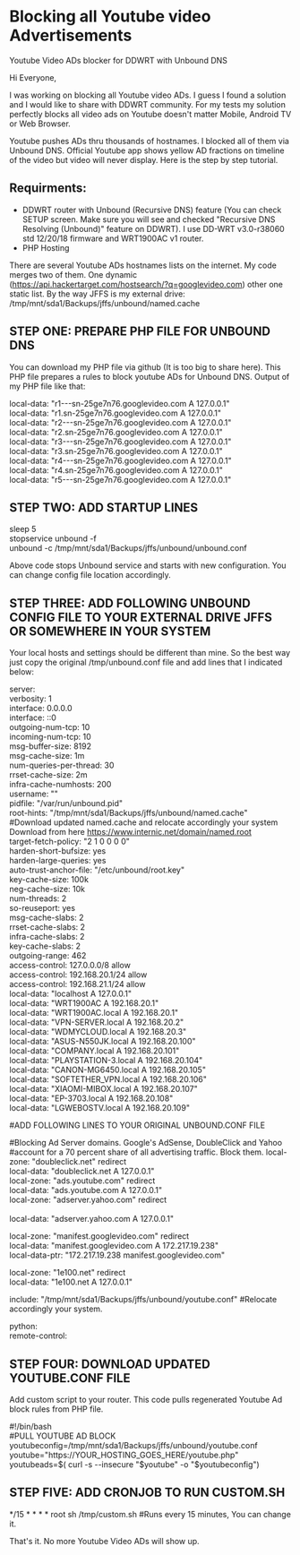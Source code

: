 # Blocking all Youtube video Advertisements
Youtube Video ADs blocker for DDWRT with Unbound DNS

Hi Everyone,

I was working on blocking all Youtube video ADs. I guess I found a solution and I would like to share with DDWRT community. For my tests my solution perfectly blocks all video ads on Youtube doesn't matter Mobile, Android TV or Web Browser.

Youtube pushes ADs thru thousands of hostnames. I blocked all of them via Unbound DNS. Official Youtube app shows yellow AD fractions on timeline of the video but video will never display. Here is the step by step tutorial.

## Requirments:

* DDWRT router with Unbound (Recursive DNS) feature (You can check SETUP screen. Make sure you will see and checked "Recursive DNS Resolving (Unbound)" feature on DDWRT). I use DD-WRT v3.0-r38060 std 12/20/18 firmware and WRT1900AC v1 router.
* PHP Hosting

There are several Youtube ADs hostnames lists on the internet. My code merges two of them. One dynamic (https://api.hackertarget.com/hostsearch/?q=googlevideo.com) other one static list. By the way JFFS is my external drive:
/tmp/mnt/sda1/Backups/jffs/unbound/named.cache


## STEP ONE: PREPARE PHP FILE FOR UNBOUND DNS

You can download my PHP file via github (It is too big to share here). This PHP file prepares a rules to block youtube ADs for Unbound DNS. Output of my PHP file like that:

local-data: "r1---sn-25ge7n76.googlevideo.com A 127.0.0.1"<br>
local-data: "r1.sn-25ge7n76.googlevideo.com A 127.0.0.1"<br>
local-data: "r2---sn-25ge7n76.googlevideo.com A 127.0.0.1"<br>
local-data: "r2.sn-25ge7n76.googlevideo.com A 127.0.0.1"<br>
local-data: "r3---sn-25ge7n76.googlevideo.com A 127.0.0.1"<br>
local-data: "r3.sn-25ge7n76.googlevideo.com A 127.0.0.1"<br>
local-data: "r4---sn-25ge7n76.googlevideo.com A 127.0.0.1"<br>
local-data: "r4.sn-25ge7n76.googlevideo.com A 127.0.0.1"<br>
local-data: "r5---sn-25ge7n76.googlevideo.com A 127.0.0.1"<br>

## STEP TWO: ADD STARTUP LINES

sleep 5<br>
stopservice unbound -f<br>
unbound -c /tmp/mnt/sda1/Backups/jffs/unbound/unbound.conf<br>

Above code stops Unbound service and starts with new configuration. You can change config file location accordingly. 

## STEP THREE: ADD FOLLOWING UNBOUND CONFIG FILE TO YOUR EXTERNAL DRIVE JFFS OR SOMEWHERE IN YOUR SYSTEM

Your local hosts and settings should be different than mine. So the best way just copy the original /tmp/unbound.conf file and add lines that I indicated below:

server:<br>
verbosity: 1<br>
interface: 0.0.0.0<br>
interface: ::0<br>
outgoing-num-tcp: 10<br>
incoming-num-tcp: 10<br>
msg-buffer-size: 8192<br>
msg-cache-size: 1m<br>
num-queries-per-thread: 30<br>
rrset-cache-size: 2m<br>
infra-cache-numhosts: 200<br>
username: ""<br>
pidfile: "/var/run/unbound.pid"<br>
root-hints: "/tmp/mnt/sda1/Backups/jffs/unbound/named.cache" #Download updated named.cache and relocate accordingly your system Download from here https://www.internic.net/domain/named.root<br>
target-fetch-policy: "2 1 0 0 0 0"<br>
harden-short-bufsize: yes<br>
harden-large-queries: yes<br>
auto-trust-anchor-file: "/etc/unbound/root.key"<br>
key-cache-size: 100k<br>
neg-cache-size: 10k<br>
num-threads: 2<br>
so-reuseport: yes<br>
msg-cache-slabs: 2<br>
rrset-cache-slabs: 2<br>
infra-cache-slabs: 2<br>
key-cache-slabs: 2<br>
outgoing-range: 462<br>
access-control: 127.0.0.0/8 allow<br>
access-control: 192.168.20.1/24 allow<br>
access-control: 192.168.21.1/24 allow<br>
local-data: "localhost A 127.0.0.1"<br>
local-data: "WRT1900AC A 192.168.20.1"<br>
local-data: "WRT1900AC.local A 192.168.20.1"<br>
local-data: "VPN-SERVER.local A 192.168.20.2"<br>
local-data: "WDMYCLOUD.local A 192.168.20.3"<br>
local-data: "ASUS-N550JK.local A 192.168.20.100"<br>
local-data: "COMPANY.local A 192.168.20.101"<br>
local-data: "PLAYSTATION-3.local A 192.168.20.104"<br>
local-data: "CANON-MG6450.local A 192.168.20.105"<br>
local-data: "SOFTETHER_VPN.local A 192.168.20.106"<br>
local-data: "XIAOMI-MIBOX.local A 192.168.20.107"<br>
local-data: "EP-3703.local A 192.168.20.108"<br>
local-data: "LGWEBOSTV.local A 192.168.20.109"<br>

#ADD FOLLOWING LINES TO YOUR ORIGINAL UNBOUND.CONF FILE

#Blocking Ad Server domains. Google's AdSense, DoubleClick and Yahoo
#account for a 70 percent share of all advertising traffic. Block them.
local-zone: "doubleclick.net" redirect<br>
local-data: "doubleclick.net A 127.0.0.1"<br>
local-zone: "ads.youtube.com" redirect<br>
local-data: "ads.youtube.com A 127.0.0.1"<br>
local-zone: "adserver.yahoo.com" redirect<br><br>
local-data: "adserver.yahoo.com A 127.0.0.1"<br>

local-zone: "manifest.googlevideo.com" redirect<br>
local-data: "manifest.googlevideo.com A 172.217.19.238"<br>
local-data-ptr: "172.217.19.238 manifest.googlevideo.com"<br>

local-zone: "1e100.net" redirect<br>
local-data: "1e100.net A 127.0.0.1"<br>

include: "/tmp/mnt/sda1/Backups/jffs/unbound/youtube.conf" #Relocate accordingly your system.<br>


python:<br>
remote-control:<br>


## STEP FOUR: DOWNLOAD UPDATED YOUTUBE.CONF FILE

Add custom script to your router. This code pulls regenerated Youtube Ad block rules from PHP file.

#!/bin/bash<br>
#PULL YOUTUBE AD BLOCK<br>
youtubeconfig=/tmp/mnt/sda1/Backups/jffs/unbound/youtube.conf<br>
youtube="https://YOUR_HOSTING_GOES_HERE/youtube.php"<br>
youtubeads=$( curl -s --insecure "$youtube" -o  "$youtubeconfig")<br>


## STEP FIVE: ADD CRONJOB TO RUN CUSTOM.SH

*/15 * * * * root sh /tmp/custom.sh #Runs every 15 minutes, You can change it.


That's it. No more Youtube Video ADs will show up.
